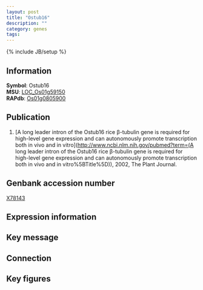 ```yaml
---
layout: post
title: "Ostub16"
description: ""
category: genes
tags: 
---
```

{% include JB/setup %}

## Information
__Symbol__: Ostub16  
__MSU__: [LOC_Os01g59150](http://rice.plantbiology.msu.edu/cgi-bin/ORF_infopage.cgi?orf=LOC_Os01g59150)  
__RAPdb__: [Os01g0805900](http://rapdb.dna.affrc.go.jp/viewer/gbrowse_details/irgsp1?name=Os01g0805900)  

## Publication
1. [A long leader intron of the Ostub16 rice β-tubulin gene is required for high-level gene expression and can autonomously promote transcription both in vivo and in vitro](http://www.ncbi.nlm.nih.gov/pubmed?term=(A long leader intron of the Ostub16 rice β-tubulin gene is required for high-level gene expression and can autonomously promote transcription both in vivo and in vitro%5BTitle%5D)), 2002, The Plant Journal.

## Genbank accession number
[X78143](http://www.ncbi.nlm.nih.gov/nuccore/X78143)

## Expression information

## Key message

## Connection

## Key figures


